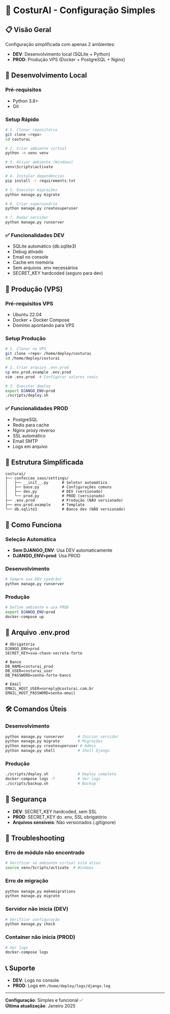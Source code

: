 # 🚀 CosturAI - Configuração Simples

## 📋 Visão Geral

Configuração simplificada com apenas 2 ambientes:
- **DEV**: Desenvolvimento local (SQLite + Python)
- **PROD**: Produção VPS (Docker + PostgreSQL + Nginx)

## 🔧 Desenvolvimento Local

### Pré-requisitos
- Python 3.8+
- Git

### Setup Rápido
```bash
# 1. Clonar repositório
git clone <repo>
cd costurai

# 2. Criar ambiente virtual
python -m venv venv

# 3. Ativar ambiente (Windows)
venv\Scripts\activate

# 4. Instalar dependências
pip install -r requirements.txt

# 5. Executar migrações
python manage.py migrate

# 6. Criar superusuário
python manage.py createsuperuser

# 7. Rodar servidor
python manage.py runserver
```

### ✅ Funcionalidades DEV
- SQLite automático (db.sqlite3)
- Debug ativado
- Email no console
- Cache em memória
- Sem arquivos .env necessários
- SECRET_KEY hardcoded (seguro para dev)

## 🚀 Produção (VPS)

### Pré-requisitos VPS
- Ubuntu 22.04
- Docker + Docker Compose
- Domínio apontando para VPS

### Setup Produção
```bash
# 1. Clonar na VPS
git clone <repo> /home/deploy/costurai
cd /home/deploy/costurai

# 2. Criar arquivo .env.prod
cp env.prod.example .env.prod
vim .env.prod  # Configurar valores reais

# 3. Executar deploy
export DJANGO_ENV=prod
./scripts/deploy.sh
```

### ✅ Funcionalidades PROD
- PostgreSQL
- Redis para cache
- Nginx proxy reverso
- SSL automático
- Email SMTP
- Logs em arquivo

## 📁 Estrutura Simplificada

```
costurai/
├── confeccao_saas/settings/
│   ├── __init__.py      # Seletor automático
│   ├── base.py          # Configurações comuns
│   ├── dev.py           # DEV (versionado)
│   └── prod.py          # PROD (versionado)
├── .env.prod            # Produção (NÃO versionado)
├── env.prod.example     # Template
└── db.sqlite3           # Banco dev (NÃO versionado)
```

## 🔄 Como Funciona

### Seleção Automática
- **Sem DJANGO_ENV**: Usa DEV automaticamente
- **DJANGO_ENV=prod**: Usa PROD

### Desenvolvimento
```bash
# Sempre usa DEV (padrão)
python manage.py runserver
```

### Produção
```bash
# Define ambiente e usa PROD
export DJANGO_ENV=prod
docker-compose up
```

## 📝 Arquivo .env.prod

```env
# Obrigatório
DJANGO_ENV=prod
SECRET_KEY=sua-chave-secreta-forte

# Banco
DB_NAME=costurai_prod
DB_USER=costurai_user
DB_PASSWORD=senha-forte-banco

# Email
EMAIL_HOST_USER=noreply@costurai.com.br
EMAIL_HOST_PASSWORD=senha-email
```

## 🛠️ Comandos Úteis

### Desenvolvimento
```bash
python manage.py runserver      # Iniciar servidor
python manage.py migrate        # Migrações
python manage.py createsuperuser # Admin
python manage.py shell          # Shell Django
```

### Produção
```bash
./scripts/deploy.sh             # Deploy completo
docker-compose logs -f          # Ver logs
./scripts/backup.sh             # Backup
```

## 🔐 Segurança

- **DEV**: SECRET_KEY hardcoded, sem SSL
- **PROD**: SECRET_KEY do .env, SSL obrigatório
- **Arquivos sensíveis**: Não versionados (.gitignore)

## 🚨 Troubleshooting

### Erro de módulo não encontrado
```bash
# Verificar se ambiente virtual está ativo
source venv/Scripts/activate  # Windows
```

### Erro de migração
```bash
python manage.py makemigrations
python manage.py migrate
```

### Servidor não inicia (DEV)
```bash
# Verificar configuração
python manage.py check
```

### Container não inicia (PROD)
```bash
# Ver logs
docker-compose logs
```

## 📞 Suporte

- **DEV**: Logs no console
- **PROD**: Logs em `/home/deploy/logs/django.log`

---

**Configuração**: Simples e funcional ✅  
**Última atualização**: Janeiro 2025 